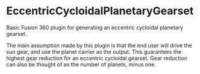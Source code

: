 # EccentricCycloidalPlanetaryGearset
Basic Fusion 360 plugin for generating an eccentric cycloidal planetary gearset.

The main assumption made by this plugin is that the end user will drive the sun gear, and use the planet carrier as the output. This guarantees the highest gear reduction for an eccentric cycloidal gearset.
Gear reduction can also be thought of as the number of planets, minus one.
